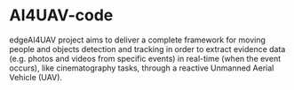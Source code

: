# AI4UAV-code
edgeAI4UAV project aims to deliver a complete framework for moving people and objects detection and tracking in order to extract evidence data (e.g. photos and videos from specific events) in real-time (when the event occurs), like cinematography tasks, through a reactive Unmanned Aerial Vehicle (UAV).  
